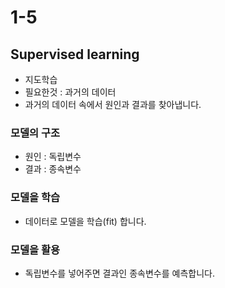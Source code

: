 # 1-5

## Supervised learning

- 지도학습
- 필요한것 : 과거의 데이터
- 과거의 데이터 속에서 원인과 결과를 찾아냅니다.

### 모델의 구조

- 원인 : 독립변수
- 결과 : 종속변수

### 모델을 학습

- 데이터로 모델을 학습(fit) 합니다.

### 모델을 활용

- 독립변수를 넣어주면 결과인 종속변수를 예측합니다.